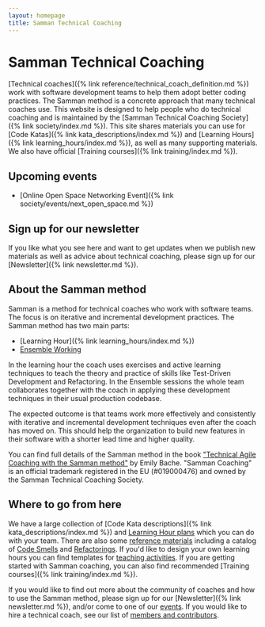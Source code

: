 ```yaml
---
layout: homepage
title: Samman Technical Coaching
---
```


# Samman Technical Coaching

[Technical coaches]({% link reference/technical_coach_definition.md %}) work with software development teams to help them adopt better coding practices. The Samman method is a concrete approach that many technical coaches use. This website is designed to help people who do technical coaching and is maintained by the [Samman Technical Coaching Society]({% link society/index.md %}). This site shares materials you can use for [Code Katas]({% link kata_descriptions/index.md %}) and [Learning Hours]({% link learning_hours/index.md %}), as well as many supporting materials. We also have official [Training courses]({% link training/index.md %}). 

## Upcoming events

* [Online Open Space Networking Event]({% link society/events/next_open_space.md %})

## Sign up for our newsletter
If you like what you see here and want to get updates when we publish new materials as well as advice about technical coaching, please sign up for our [Newsletter]({% link newsletter.md %}).

## About the Samman method

Samman is a method for technical coaches who work with software teams. The focus is on iterative and incremental development practices. The Samman method has two main parts: 

- [Learning Hour]({% link learning_hours/index.md %})
- [Ensemble Working](/reference/ensemble_definition.html)

In the learning hour the coach uses exercises and active learning techniques to teach the theory and practice of skills like Test-Driven Development and Refactoring. In the Ensemble sessions the whole team collaborates together with the coach in applying these development techniques in their usual production codebase.

The expected outcome is that teams work more effectively and consistently with iterative and incremental development techniques even after the coach has moved on. This should help the organization to build new features in their software with a shorter lead time and higher quality. 

You can find full details of the Samman method in the book ["Technical Agile Coaching with the Samman method"](https://leanpub.com/techagilecoach) by Emily Bache. "Samman Coaching" is an official trademark registered in the EU (#019000476) and owned by the Samman Technical Coaching Society.

## Where to go from here

We have a large collection of [Code Kata descriptions]({% link kata_descriptions/index.md %}) and [Learning Hour plans](/learning_hours/index.html) which you can do with your team. There are also some [reference materials](/reference/index.html) including a catalog of [Code Smells](/reference/code_smells/index.html) and [Refactorings](/reference/refactorings/index.html). If you'd like to design your own learning hours you can find templates for [teaching activities](/activities/index.html). If you are getting started with Samman coaching, you can also find recommended [Training courses]({% link training/index.md %}).

If you would like to find out more about the community of coaches and how to use the Samman method, please sign up for our [Newsletter]({% link newsletter.md %}), and/or come to one of our [events](/society/events/index.html). If you would like to hire a technical coach, see our list of [members and contributors](/society/contributors/index.html). 
